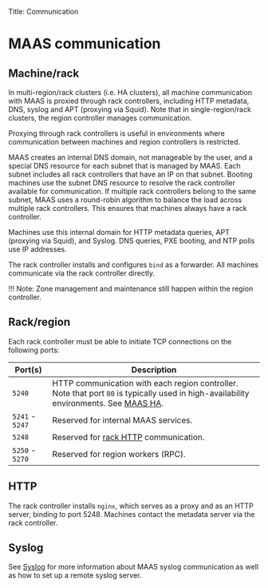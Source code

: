 Title: Communication

# MAAS communication

## Machine/rack

In multi-region/rack clusters (i.e. HA clusters), all machine communication
with MAAS is proxied through rack controllers, including HTTP metadata, DNS,
syslog and APT (proxying via Squid).  Note that in single-region/rack clusters,
the region controller manages communication.

Proxying through rack controllers is useful in environments where communication
between machines and region controllers is restricted.

MAAS creates an internal DNS domain, not manageable by the user, and a special
DNS resource for each subnet that is managed by MAAS.  Each subnet includes all
rack controllers that have an IP on that subnet. Booting machines use the subnet
DNS resource to resolve the rack controller available for communication. If
multiple rack controllers belong to the same subnet, MAAS uses a round-robin
algorithm to balance the load across multiple rack controllers.  This ensures
that machines always have a rack controller.

Machines use this internal domain for HTTP metadata queries, APT (proxying via
Squid), and Syslog. DNS queries, PXE booting, and NTP polls use IP addresses.

The rack controller installs and configures `bind` as a forwarder. All machines
communicate via the rack controller directly.


!!! Note:
    Zone management and maintenance still happen within the region controller.

## Rack/region

Each rack controller must be able to initiate TCP connections on the following
ports:

| Port(s)         | Description                            |
| --------------- | -------------------------------------- |
| `5240`          | HTTP communication with each region controller. Note that port `80` is typically used in high-availability environments. See [MAAS HA][manage-ha]. |
| `5241` - `5247` | Reserved for internal MAAS services.   |
| `5248`          | Reserved for [rack HTTP][rack-http] communication.  |
| `5250` - `5270` | Reserved for region workers (RPC).     |

## HTTP

The rack controller installs `nginx`, which serves as a proxy and as an HTTP
server, binding to port 5248. Machines contact the metadata server via the rack
controller.

## Syslog

See [Syslog][syslog] for more information about MAAS syslog communication as well as how
to set up a remote syslog server.


<!-- LINKS -->

[rack-http]: #http
[manage-ha]: manage-ha.md
[syslog]: installconfig-syslog.md
